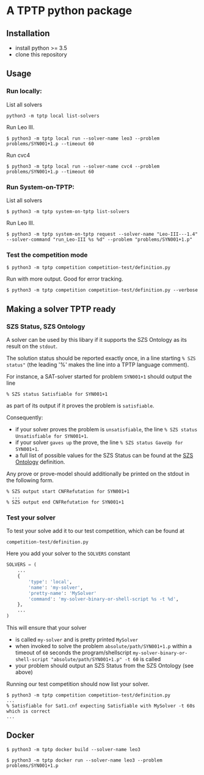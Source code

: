 # A TPTP python package

## Installation
* install python >= 3.5
* clone this repository

## Usage

### Run locally:
List all solvers
```
python3 -m tptp local list-solvers
```

Run Leo III.
```
$ python3 -m tptp local run --solver-name leo3 --problem problems/SYN001+1.p --timeout 60
```

Run cvc4
```
$ python3 -m tptp local run --solver-name cvc4 --problem problems/SYN001+1.p --timeout 60
```

### Run System-on-TPTP:

List all solvers
```
$ python3 -m tptp system-on-tptp list-solvers
```

Run Leo III.
```
$ python3 -m tptp system-on-tptp request --solver-name "Leo-III---1.4" --solver-command "run_Leo-III %s %d" --problem "problems/SYN001+1.p" 
```

### Test the competition mode
```
$ python3 -m tptp competition competition-test/definition.py
```

Run with more output. Good for error tracking.
```
$ python3 -m tptp competition competition-test/definition.py --verbose
```

## Making a solver TPTP ready
### SZS Status, SZS Ontology
A solver can be used by this libary if it supports the SZS Ontology as its result on the ```stdout```.

The solution status should be reported exactly once, in a line starting ```% SZS status"``` (the leading '%' makes the line into a TPTP language comment). 

For instance, a SAT-solver started for problem ```SYN001+1``` should output the line
```
% SZS status Satisfiable for SYN001+1
```
as part of its output if it proves the problem is ```satisfiable```.

Consequently:
* if your solver proves the problem is ```unsatisfiable```, the line ```% SZS status Unsatisfiable for SYN001+1```.
* if your solver ```gaves up``` the prove, the line ```% SZS status GaveUp for SYN001+1```.
* a full list of possible values for the SZS Status can be found at the [SZS Ontology](http://www.tptp.org/cgi-bin/SeeTPTP?Category=Documents&File=SZSOntology) definition.

Any prove or prove-model should additionally be printed on the stdout in the following form.
```
% SZS output start CNFRefutation for SYN001+1
  ...
% SZS output end CNFRefutation for SYN001+1
```

### Test your solver
To test your solve add it to our test competition, which can be found at
```
competition-test/definition.py
```

Here you add your solver to the ```SOLVERS``` constant
```python
SOLVERS = (
    ...
    {
        'type': 'local',
        'name': 'my-solver',
        'pretty-name': 'MySolver'
        'command': 'my-solver-binary-or-shell-script %s -t %d',
    },
    ...
)
```

This will ensure that your solver
* is called ```my-solver``` and is pretty printed ```MySolver```
* when invoked to solve the problem ```absolute/path/SYN001+1.p``` within a timeout of ```60``` seconds the
  program/shellscript ```my-solver-binary-or-shell-script "absolute/path/SYN001+1.p" -t 60``` is called
* your problem should output an SZS Status from the SZS Ontology (see above)

Running our test competition should now list your solver.
```
$ python3 -m tptp competition competition-test/definition.py
...
% Satisfiable for Sat1.cnf expecting Satisfiable with MySolver -t 60s which is correct
...
```

## Docker
```
$ python3 -m tptp docker build --solver-name leo3
```

```
$ python3 -m tptp docker run --solver-name leo3 --problem problems/SYN001+1.p
```